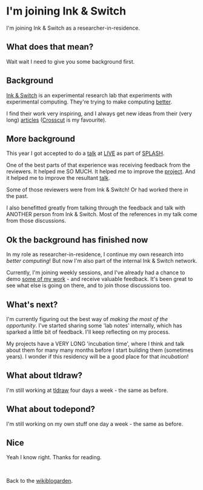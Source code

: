 # I'm joining Ink & Switch

I'm joining Ink & Switch as a researcher-in-residence.

## What does that mean?

Wait wait I need to give you some background first.

## Background

[Ink & Switch](https://www.inkandswitch.com/) is an experimental research lab that experiments with experimental computing. They're trying to make computing [better](/wikiblogarden/better-computing).

I find their work very inspiring, and I always get new ideas from their (very long) [articles](https://www.inkandswitch.com/) ([Crosscut](https://www.inkandswitch.com/crosscut/) is my favourite).

## More background

This year I got accepted to do a [talk](https://www.youtube.com/watch?v=cBYudbaqHAk&t=6704s) at [LIVE](https://2023.splashcon.org/home/live-2023#About) as part of [SPLASH](https://2023.splashcon.org/).

One of the best parts of that experience was receiving feedback from the reviewers. It helped me SO MUCH. It helped me to improve the [project](https://github.com/todepond/cellpond). And it helped me to improve the resultant [talk](https://www.youtube.com/watch?v=cBYudbaqHAk&t=6704s).

Some of those reviewers were from Ink & Switch! Or had worked there in the past.

I also benefitted greatly from talking through the feedback and talk with ANOTHER person from Ink & Switch. Most of the references in my talk come from those discussions.

## Ok the background has finished now

In my role as researcher-in-residence, I continue my own research into *better computing*! But now I'm also part of the internal Ink & Switch network.

Currently, I'm joining weekly sessions, and I've already had a chance to demo [some of my work](https://github.com/todepond/arroost) - and receive valuable feedback. It's been great to see what else is going on there, and to join those discussions too.

## What's next?

I'm currently figuring out the best way of *making the most of the opportunity*. I've started sharing some 'lab notes' internally, which has sparked a little bit of feedback. I'll keep reflecting on my process.

My projects have a VERY LONG 'incubation time', where I think and talk about them for many many months before I start building them (sometimes years). I wonder if this residency will be a good place for that *incubation*!

## What about tldraw?

I'm still working at [tldraw](https://tldraw.com) four days a week - the same as before.

## What about todepond?

I'm still working on my own stuff one day a week - the same as before.

## Nice

Yeah I know right. Thanks for reading.

<br>

Back to the [wikiblogarden](/wikiblogarden).
